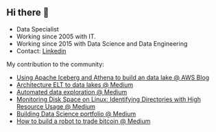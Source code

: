 ## Hi there 👋

- Data Specialist
- Working since 2005 with IT.
- Working since 2015 with Data Science and Data Engineering
- Contact: [Linkedin](https://www.linkedin.com/in/pedro-andriow/)

My contribution to the community: 
- [Using Apache Iceberg and Athena to build an data lake @ AWS Blog](https://aws.amazon.com/pt/blogs/aws-brasil/como-a-junto-seguros-utilizou-o-iceberg-com-o-amazon-athena-para-simplificar-o-gerenciamento-do-data-lake/)
- [Architecture ELT to data lakes @ Medium](https://medium.com/@andriow/arquitetura-de-um-datalake-preparado-para-elt-5c97169c4737?source=friends_link&sk=5a2ae46dcf0c6503a00c90228a81cef9)
- [Automated data exploration @ Medium](https://medium.com/@andriow/automa%C3%A7%C3%A3o-da-an%C3%A1lise-explorat%C3%B3ria-dos-dados-1d077af4046c?source=friends_link&sk=8cbc218d252d94d4f425d4d051aeb7bc)
- [Monitoring Disk Space on Linux: Identifying Directories with High Resource Usage @ Medium](https://medium.com/@andriow/monitorando-o-espa%C3%A7o-em-disco-no-linux-identifica%C3%A7%C3%A3o-de-pastas-que-consomem-mais-recursos-caa2b1f71e39?source=friends_link&sk=521ea2f6a9f7ca5420966a7a1d3c1732)
- [Building Data Science portfolio @ Medium](https://medium.com/@andriow/como-montar-um-portf%C3%B3lio-de-data-science-que-ir%C3%A1-diferenciar-voc%C3%AA-em-um-processo-seletivo-e53d70b9c4fc?source=friends_link&sk=933529429569cfcd552f7bedf58deab2)
- [How to build a robot to trade bitcoin @ Medium](https://medium.com/@andriow/como-criar-um-rob%C3%B4-de-investimentos-em-criptomoedas-na-quant-connect-c2e92b01b02f?source=friends_link&sk=54609a9eb4adbe3cfc297199993052de)
<!--
**Andriow/Andriow** is a ✨ _special_ ✨ repository because its `README.md` (this file) appears on your GitHub profile.

Here are some ideas to get you started:

- 🔭 I’m currently working on ...
- 🌱 I’m currently learning ...
- 👯 I’m looking to collaborate on ...
- 🤔 I’m looking for help with ...
- 💬 Ask me about ...
- 📫 How to reach me: ...
- 😄 Pronouns: ...
- ⚡ Fun fact: ...
-->
